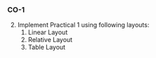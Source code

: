 ### CO-1

2. Implement Practical 1 using following layouts:
   1. Linear Layout 
   2. Relative Layout 
   3. Table Layout
